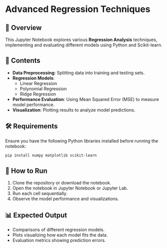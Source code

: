 # Advanced Regression Techniques

## 📌 Overview
This Jupyter Notebook explores various **Regression Analysis** techniques, implementing and evaluating different models using Python and Scikit-learn.

## 📂 Contents
- **Data Preprocessing**: Splitting data into training and testing sets.
- **Regression Models**:
  - Linear Regression
  - Polynomial Regression
  - Ridge Regression
- **Performance Evaluation**: Using Mean Squared Error (MSE) to measure model performance.
- **Visualization**: Plotting results to analyze model predictions.

## 🛠 Requirements
Ensure you have the following Python libraries installed before running the notebook:

```bash
pip install numpy matplotlib scikit-learn
```

## 🚀 How to Run
1. Clone the repository or download the notebook.
2. Open the notebook in Jupyter Notebook or Jupyter Lab.
3. Run each cell sequentially.
4. Observe the model performance and visualizations.

## 📊 Expected Output
- Comparisons of different regression models.
- Plots visualizing how each model fits the data.
- Evaluation metrics showing prediction errors.
